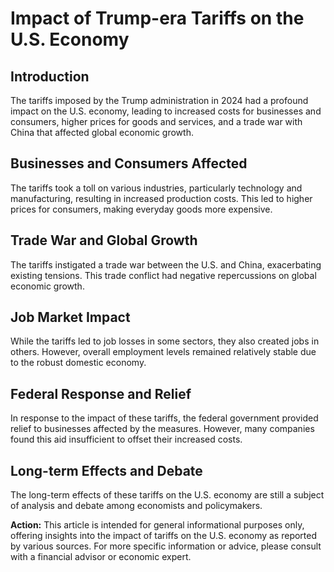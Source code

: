 # Impact of Trump-era Tariffs on the U.S. Economy

## Introduction
The tariffs imposed by the Trump administration in 2024 had a profound impact on the U.S. economy, leading to increased costs for businesses and consumers, higher prices for goods and services, and a trade war with China that affected global economic growth.

## Businesses and Consumers Affected
The tariffs took a toll on various industries, particularly technology and manufacturing, resulting in increased production costs. This led to higher prices for consumers, making everyday goods more expensive.

## Trade War and Global Growth
The tariffs instigated a trade war between the U.S. and China, exacerbating existing tensions. This trade conflict had negative repercussions on global economic growth.

## Job Market Impact
While the tariffs led to job losses in some sectors, they also created jobs in others. However, overall employment levels remained relatively stable due to the robust domestic economy.

## Federal Response and Relief
In response to the impact of these tariffs, the federal government provided relief to businesses affected by the measures. However, many companies found this aid insufficient to offset their increased costs.

## Long-term Effects and Debate
The long-term effects of these tariffs on the U.S. economy are still a subject of analysis and debate among economists and policymakers.

**Action:** This article is intended for general informational purposes only, offering insights into the impact of tariffs on the U.S. economy as reported by various sources. For more specific information or advice, please consult with a financial advisor or economic expert.
